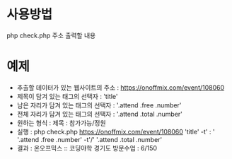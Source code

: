 # 사용방법
php check.php 주소 출력할 내용
  
# 예제
* 추출할 데이터가 있는 웹사이트의 주소 : https://onoffmix.com/event/108060
* 제목이 담겨 있는 태그의 선택자 : 'title'
* 남은 자리가 담겨 있는 태그의 선택자 : '.attend .free .number'
* 전체 자리가 담겨 있는 태그의 선택자 : '.attend .total .number'
* 원하는 형식 : 제목 : 참가가능/정원
* 실행 : php check.php https://onoffmix.com/event/108060 'title' -t' : ' '.attend .free .number' -t'/' '.attend .total .number'
* 결과 : 온오프믹스 :: 코딩야학 경기도 방문수업 : 6/150